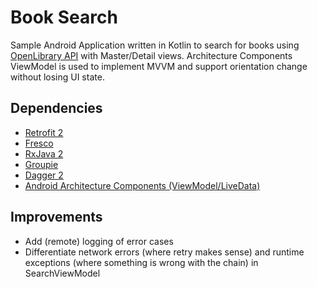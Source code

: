 # Book Search
Sample Android Application written in Kotlin to search for books using [OpenLibrary API](https://openlibrary.org/developers/api) with Master/Detail views.
Architecture Components ViewModel is used to implement MVVM and support orientation change without losing UI state.
## Dependencies
* [Retrofit 2](http://square.github.io/retrofit)
* [Fresco](http://frescolib.org)
* [RxJava 2](https://github.com/ReactiveX/RxJava)
* [Groupie](https://github.com/lisawray/groupie)
* [Dagger 2](https://google.github.io/dagger/)
* [Android Architecture Components (ViewModel/LiveData)](https://developer.android.com/topic/libraries/architecture)
## Improvements
* Add (remote) logging of error cases
* Differentiate network errors (where retry makes sense) and runtime exceptions (where something is wrong with the chain) in SearchViewModel
